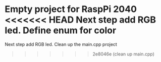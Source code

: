 Empty project for RaspPi 2040
<<<<<<< HEAD
Next step add RGB led. 
Define enum for color
=======
Next step add RGB led.
Clean up the main.cpp project
>>>>>>> 2e8046e (clean up main.cpp)
